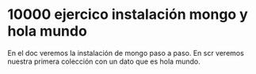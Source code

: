 # 10000 ejercico instalación mongo y hola mundo
En el doc veremos la instalación de mongo paso a paso.
En scr veremos nuestra primera colección con un dato que es hola mundo.
